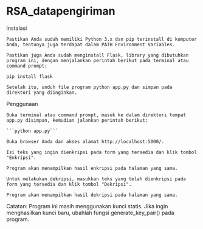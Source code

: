 # RSA_datapengiriman

Instalasi

    Pastikan Anda sudah memiliki Python 3.x dan pip terinstall di komputer Anda, tentunya juga terdapat dalam PATH Environment Variables.
    
    Pastikan juga Anda sudah menginstall Flask, library yang dibutuhkan program ini, dengan menjalankan perintah berikut pada terminal atau command prompt:

   ```pip install flask```

    Setelah itu, unduh file program python app.py dan simpan pada direktori yang diinginkan.

Penggunaan

    Buka terminal atau command prompt, masuk ke dalam direktori tempat app.py disimpan, kemudian jalankan perintah berikut:
    
    ```python app.py```

    Buka browser Anda dan akses alamat http://localhost:5000/.

    Isi teks yang ingin dienkripsi pada form yang tersedia dan klik tombol "Enkripsi".

    Program akan menampilkan hasil enkripsi pada halaman yang sama.

    Untuk melakukan dekripsi, masukkan teks yang telah dienkripsi pada form yang tersedia dan klik tombol "Dekripsi".

    Program akan menampilkan hasil dekripsi pada halaman yang sama.

Catatan: Program ini masih menggunakan kunci statis. Jika ingin menghasilkan kunci baru, ubahlah fungsi generate_key_pair() pada program.
